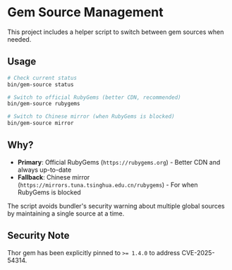 # Gem Source Management

This project includes a helper script to switch between gem sources when needed.

## Usage

```bash
# Check current status
bin/gem-source status

# Switch to official RubyGems (better CDN, recommended)
bin/gem-source rubygems

# Switch to Chinese mirror (when RubyGems is blocked)
bin/gem-source mirror
```

## Why?

- **Primary**: Official RubyGems (`https://rubygems.org`) - Better CDN and always up-to-date
- **Fallback**: Chinese mirror (`https://mirrors.tuna.tsinghua.edu.cn/rubygems`) - For when RubyGems is blocked

The script avoids bundler's security warning about multiple global sources by maintaining a single source at a time.

## Security Note

Thor gem has been explicitly pinned to `>= 1.4.0` to address CVE-2025-54314.

